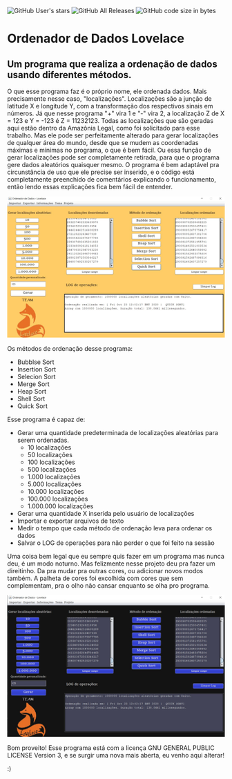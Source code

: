 ![GitHub User's stars](https://img.shields.io/github/stars/fernandoSantello?style=social) ![GitHub All Releases](https://img.shields.io/github/downloads/fernandoSantello/APS_Ordenacao_de_Dados_4_Sem/total) ![GitHub code size in bytes](https://img.shields.io/github/languages/code-size/fernandoSantello/APS_Ordenacao_de_Dados_4_Sem)


# Ordenador de Dados Lovelace
## Um programa que realiza a ordenação de dados usando diferentes métodos.

O que esse programa faz é o próprio nome, ele ordenada dados. Mais precisamente nesse caso, "localizações".
Localizações são a junção de latitude X e longitude Y, com a transformação dos respectivos sinais em números.
Já que nesse programa "+" vira 1 e "-" vira 2, a localização Z de X = 123 e Y = -123 é Z = 11232123.
Todas as localizações que são geradas aqui estão dentro da Amazônia Legal, como foi solicitado para esse trabalho.
Mas ele pode ser perfeitamente alterado para gerar localizações de qualquer área do mundo, desde que se mudem as
coordenadas máximas e mínimas no programa, o que é bem fácil. Ou essa função de gerar localizações pode ser completamente
retirada, para que o programa gere dados aleatórios quaisquer mesmo. O programa é bem adaptável pra circunstância de uso que
ele precise ser inserido, e o código está completamente preenchido de comentários explicando o funcionamento, então lendo
essas explicações fica bem fácil de entender.

![Imagem da Tela Padrão](https://github.com/fernandoSantello/APS_Ordenacao_de_Dados_4_Sem/blob/master/IMG%20README/TPPadrao.jpeg)

Os métodos de ordenação desse programa:
* Bubblse Sort
* Insertion Sort
* Selecion Sort
* Merge Sort
* Heap Sort
* Shell Sort
* Quick Sort

Esse programa é capaz de:
* Gerar uma quantidade predeterminada de localizações aleatórias para serem ordenadas.
  * 10 localizações
  * 50 localizações
  * 100 localizações
  * 500 localizações
  * 1.000 localizações
  * 5.000 localizações
  * 10.000 localizações
  * 100.000 localizações
  * 1.000.000 localizações
* Gerar uma quantidade X inserida pelo usuário de localizações
* Importar e exportar arquivos de texto 
* Medir o tempo que cada método de ordenação leva para ordenar os dados
* Salvar o LOG de operações para não perder o que foi feito na sessão

Uma coisa bem legal que eu sempre quis fazer em um programa mas nunca deu, é um modo noturno. Mas felizmente nesse projeto
deu pra fazer um direitinho. Da pra mudar pra outras cores, ou adicionar novos modos também. A palheta de cores foi excolhida
com cores que sem complementam, pra o olho não cansar enquanto se olha pro programa.

![Imagem da Tela Noturna](https://github.com/fernandoSantello/APS_Ordenacao_de_Dados_4_Sem/blob/master/IMG%20README/TPNoturna.jpeg)

Bom proveito! Esse programa está com a licença GNU GENERAL PUBLIC LICENSE Version 3, e se surgir uma nova mais aberta, eu venho aqui
alterar!

:)
